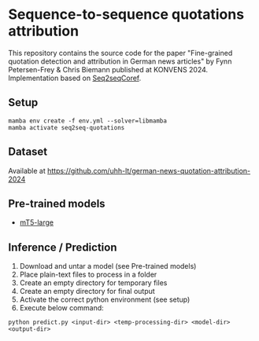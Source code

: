 # Sequence-to-sequence quotations attribution

This repository contains the source code for the paper "Fine-grained quotation detection and attribution in German news articles" by Fynn Petersen-Frey & Chris Biemann published at KONVENS 2024.
Implementation based on [Seq2seqCoref](https://github.com/WenzhengZhang/Seq2seqCoref).
 
## Setup

```
mamba env create -f env.yml --solver=libmamba
mamba activate seq2seq-quotations
```

## Dataset

Available at https://github.com/uhh-lt/german-news-quotation-attribution-2024


## Pre-trained models

* [mT5-large](https://ltdata1.informatik.uni-hamburg.de/quote/mt5-large.tar)

## Inference / Prediction

1. Download and untar a model (see Pre-trained models)
2. Place plain-text files to process in a folder
3. Create an empty directory for temporary files
4. Create an empty directory for final output
5. Activate the correct python environment (see setup)
6. Execute below command:

```
python predict.py <input-dir> <temp-processing-dir> <model-dir> <output-dir>
```

